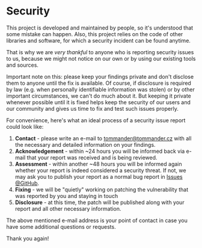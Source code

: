 # Security

This project is developed and maintained by people, so it's understood that some mistake can happen. Also, this project relies on the code of other libraries and software, for which a security incident can be found anytime.

That is why we are *very thankful* to anyone who is reporting security issues to us, because we might not notice on our own or by using our existing tools and sources.

Important note on this: please keep your findings private and don't disclose them to anyone until the fix is available. Of course, if disclosure is required by law (e.g. when personally identifiable information was stolen) or by other important circumstances, we can't do much about it. But keeping it private whenever possible until it is fixed helps keep the security of our users and our community and gives us time to fix and test such issues properly.

For convenience, here's what an ideal process of a security issue report could look like:

1. **Contact** - please write an e-mail to [tommander@tommander.cz](mailto:tommander@tommander.cz) with all the necessary and detailed information on your findings.
2. **Acknowledgement** - within ~24 hours you will be informed back via e-mail that your report was received and is being reviewed.
3. **Assessment** - within another ~48 hours you will be informed again whether your report is indeed considered a security threat. If not, we may ask you to publish your report as a normal bug report in [Issues @GitHub](https://github.com/tommander/catholic-mass/issues).
4. **Fixing** - we will be "quietly" working on patching the vulnerability that was reported by you and staying in touch
5. **Disclosure** - at this time, the patch will be published along with your report and all other necessary information.

The above mentioned e-mail address is your point of contact in case you have some additional questions or requests.

Thank you again!
